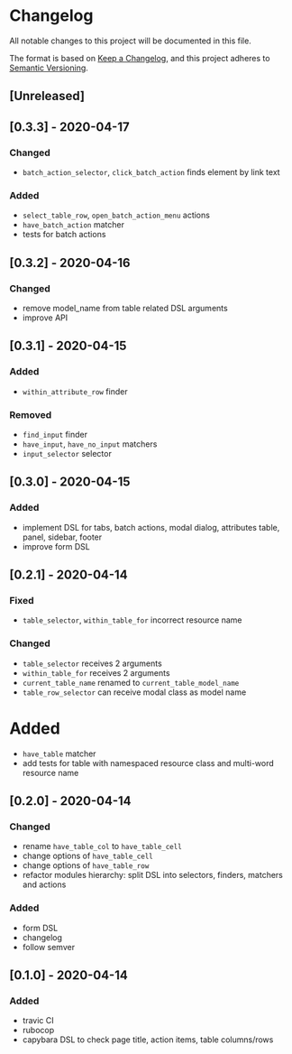 # Changelog
All notable changes to this project will be documented in this file.

The format is based on [Keep a Changelog](https://keepachangelog.com/en/1.0.0/),
and this project adheres to [Semantic Versioning](https://semver.org/spec/v2.0.0.html).

## [Unreleased]

## [0.3.3] - 2020-04-17
### Changed
 - `batch_action_selector`, `click_batch_action` finds element by link text

### Added
 - `select_table_row`, `open_batch_action_menu` actions
 - `have_batch_action` matcher
 - tests for batch actions

## [0.3.2] - 2020-04-16
### Changed
 - remove model_name from table related DSL arguments
 - improve API

## [0.3.1] - 2020-04-15
### Added
 - `within_attribute_row` finder

### Removed
 - `find_input` finder
 - `have_input`, `have_no_input` matchers
 - `input_selector` selector

## [0.3.0] - 2020-04-15
### Added
 - implement DSL for tabs, batch actions, modal dialog, attributes table, panel, sidebar, footer
 - improve form DSL

## [0.2.1] - 2020-04-14
### Fixed
 - `table_selector`, `within_table_for` incorrect resource name

### Changed
 - `table_selector` receives 2 arguments
 - `within_table_for` receives 2 arguments
 - `current_table_name` renamed to `current_table_model_name`
 - `table_row_selector` can receive modal class as model name
 
# Added
 - `have_table` matcher
 - add tests for table with namespaced resource class and multi-word resource name

## [0.2.0] - 2020-04-14
### Changed
 - rename `have_table_col` to `have_table_cell`
 - change options of `have_table_cell`
 - change options of `have_table_row`
 - refactor modules hierarchy: split DSL into selectors, finders, matchers and actions

### Added
 - form DSL
 - changelog
 - follow semver

## [0.1.0] - 2020-04-14
### Added
 - travic CI
 - rubocop
 - capybara DSL to check page title, action items, table columns/rows
